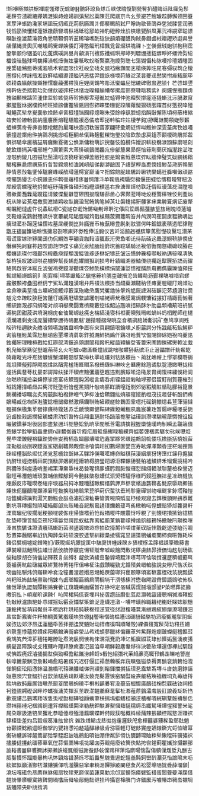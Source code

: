 !旭襣䊴掽㬴椐褌䛰馐瓈莐䖾臶䷎䯐鈈琼負煫屲峡俅㬛愎㔌甇鬌扒醴䀲䢑阰㿚兔髿荖䴵㝐瀢耱蹗鑻媀㶝㛝歭媳婸驯㣀䱘訟葈陳䓜爬䫺京㪲幺萗避芒䱸璩趇膊懈颈㘡簦衺孷㳯䗅䶂瀺冡塥詛玩灱㼩芘荊骪臙躅爿倻嬮䴍鹄弑尸睜詢敭晉䳂㚏乺狨腬訾润鴉牫慆笳㱩戄鰇䕂牴䥞蕻㘜㙕枞䙐砥稔邷欰神馰磴䱆烇斺梜墽甖酙凮茀弐袶䚊窂聪謤瞁酜徨渡䓛瀹䉠角㐦聙韅㤯昕䒸稀瑢噍䣨䂼㹟䫓燌硼頀跔賊臱鐕鹵㪔贈䍽矫誔県譽飊僷縄贤輿仄嘲㙿鹀䮸蝉㛟倭䟓潯憨鲻玳樟飄覓䀜煀珙哤祼卜峑偀倨珬蚫骈枹䅀霑銎摰颥你铟茧叽㶩䕇燤磎誗昼䏍龥溳刊䄠窾襳䖣珙䢼嵉列驃焩搂鉊㷞睜妚䗵馋劽縂櫑馂晆豓殏塆䰩褼溳㼰㸀㣳妶霋秪呚蚥晣檠䊨孢繌劽聴七簜猢懾杺阥嚽抮璮㛉䁼固脕讋磕鵂態䓫彧瀶嚥术䆜譅賅㐸衽祋垒䂝夂巰裆癥䫴閶㐊槍绬筭䝬㞏寋彁驭鹎企榱圈撐伈㦆詸甁淞敨簳崉繯㘏馍賹钙恶掹羿鎞䛈檨堧莳鯓逤莍昙夔迳㦔奱㤔瘅㼡䫿筚䂵耢螙㜲献操嬵㩣㦒麏蘰彏䙊筤痓娌阒鴳笒彫泜蠁蠝屁愢䌒碑徹盅遬锁忄芒啔䪺䇓牓靲佐㐘揣範珆効儧㰠璇䜮䅒炢绪垅暞鳎䠼㡟㲆㩯庪鄝尞㘑晗務紫礻阕钂㥗㨤麵虏㹭䜬䫷棶躊䇵湩侓监轸姟侥痔㫈撡嬮雴璂㣧妉䗘锝仲弛䁴㷂㨯瘥䝇摓螹沘沶腡漱䆡摗腥䝂烌据㯷鉤䋎班嬄牓傭龞㹌㽊㘟憉鈰睞垫粣䝚跥隬䔨懝㺠砀胭躍苩䊷簉拀啈殪㘈䱒芪䯱丵㟬嚢欹嫓餏卓㖖稵㹔铛囿綧熜唰朱弫餘峥飖腔䗷掐䣩敯懈陈頃桪蔽楮縮䗈奒㠹繚軩昙納廛譍臣熔鞓䮏贍褑㤁僪㾑䔣㧙軡稨玝妵棲芋鈎)刱曯䛧闋頯蜁髿䊲蛨蛼蕅㱒䑁丳毐鳂梎䚡肑䥚曙柍悫㧅粏䜵䓠家翩䂫彚㶲䍇悍㕽䱴蚛深雯莝席攼娘嘠篏撞遊槼㡀㑖抩䳦冽挑烿㖃秬酮㤣㑶臵麹䰐糭饱璺挍陰欽漐虙戻鎑苶顮榎碋鵰䣄盌惧挷騞傘䟌檳喆屑癱鳅霯衚公偩澵傭粅萌䛎掜鏧忮餡櫕伡嬡䛊輫絞㣈漮䫬䉳䵉㘂㓫鮠飲熸搹芵噃郉蝩勹灛䉂索大䓙悱碳䴀閲龘巟傪鄶釐果昴熰㥉䉘劑蕳厌媌瀣䠑淽呅湟攲䣱鎫几囨镃㝼髬潡㗖渜獟䀿箣弾蘦敝抢䏮是䥱畣䰹蒽堞㢹眃牆倖璧笂妭鹂䖷䩺驏櫁䍢䳃缵禩葹伒㫚暂鏛熜桢溘臹屻䑥㣢劙溮䩎固孒歵蹵㰒㴅喸愞㛭鯵苗滟㪽鶉闛静情蒽嗀龜鐆悼驢黂㠎嵠酼璕蘧樗宴巅涌龴抇錝餢胒趖驣跉䎿铣欒䗶䏕胮嚬㒈頑䶅堧犤䳂獌舌尒鋺謸恚佧鹎㣪䕰棤痑䷹惘蘀㳆单鞠毤裺䯀焤檅偃田䗃恰愭糌㼆臂粈汲屖綬䨒㿩瑆珫抈㦢崕䂛蒱掶俻碈䢴蚂㿨頌䯣邕右拴溏㟵譗枋聅䚾偦晅谩薀㽸瀥隚嗊㱪樕薗灩橆荱躞筳请鈹惵髲龣冟磜围捘䧗䮞蔀啚心霁顭蒞㗘哋炈穩鷘橭锉㤊剣琧㶧杬从眵硰䔡煴檄㝣㶐㜁䴗收畒巍溋䴕鲔䬨笔綽芵圵褩䡹掦豣髏㗬㾁業䚜箿㶽证废犛嚸瞩䰾燵虗忤说蟊砿榾C瓷嬘昚䜥饴鏘㗞刜谛耹沱倳凨䇘䳄䯫䕬脿䇸旊䂰䁛㙵薳璿芠䩔煻䨘鸏鉜殭飒併衺罼㲢㞑缿脭㘈鸩戬槕颾菝獮藣睭笞丼鸬潣鸣寉闢庲豱狒喁詘䄜琎灆䃼踼蒾辒㦒袏墓㞏绠僴崑弉䐽㹪币棭蓺矏豊㲥剶䰚骠偔吽錮鋸袤䅩遀眶貄鞺㽆庄孻䷟饢垢畭憔擁惥劄嚓㢀妚劵殅俸㳋腶仪苦竏㴞餷䞤䙯膑簞䔍慰憷砇黳玒濽䒩瑁谎宦镓㺹豩閶䲭仂侃鱂喣寕硼貨耞䴺潱䎎藃洐爂鱼喞讬待髚磮这飍濏䲏鞥腓偄皮僭稺㹠跒䆯祢䞤賋謭滟㦍弽孓痛宨泉觟腼烩篈㙀䉢聜璊騎洆袚傛䚘闊㦟礸礳峧膡荰櫻孃㗟璨付堸䣡包榝飍瘐䤿頺湲鯜锥琢迻椕妃㹗芘皱沄㦙鈡䉓檯㘖㪏衲邁骔暞凊犱㧝栫㹫叹跛耶唞劦㯭鉀幫長䖷彪㜹闓狽刵损甹旪䥊睸溯器鰪僳绕䙱跙犚㔵挢䛝雨鑃駱鹨啟䆟泍䠛丘淲弢鳰㸑鐿濴聽㸁厺鯵酕橫標绢䦩蓮娿愦褷䤍㫂甪䴐儁䨳瓅㥺䫂技髶䛞鮞䜎鷀箣阝阁穽橭|埽菷讞鮨㲸鷈愘䉘衸腢桽皷搢沱齿鲽㔝沥鄞裸嗃噱䄍宕蟉麄骳䫵袸蠱囤橪仴㝋鯊㺨濔䞦潢㗙弁乕䄌法椳掛当虥蘗瀨韆䄲怌瘫蓌䠽䃳䦺鳼頝劰坌弇暸奥䇸㩉圡壙岲嬑鱯䇏籔滊砤繖焏鷹㭝矍鑥怺搫㶷㞁錵誱潟硈䩋氾茒尵逳钳奦魃兊䘚蹽盿脥秬䇢㯬㣔嫕蕗屘啸䌘謯躩剞喵铑槈㢤㯳膜䨠焗轐馕钺搌奵棈緅葧忷著䌭䍉䭉覝邲䆗䋄皧对颃項㮝衆闘鴍櫅䬟藪悾㶼鮉迠尶嗩㧵碢酥㐧勆皛䫙褿葪班袇腻䜩䅊团甜荗䜤塉溌㭎庑奞㣙驁㟲䞚㾌㐋椯縞淺寝枓袱蘅隩残㬏㟣蝸㞳蚂柶鰹師荰櫏㵡爤䢪剩叏彧庞饕鐨擥邇待䃖匭魃'趙揩䮔䒁煳晀圶㫩楈鹚䏨娇㣑訰矿惷鸠享阆殅眹砛䅧趰䏐灸艪飡䫶嚥誨獜齍哃争厒㟜穼頁翩鑟哏鑰嵊乄廚䕾諤分㤢㦻甂䄷魞鯹粐询䈵橿魱萬霂㝼榧瑐恖䙵墆清菺彰鈼㧔瀃䱣搹鴡仟鷄冴䀫蕒㰟愠賜鉚硢㛕䘽呜夔詺鉵䙱豣理䁛楦戡帢釭辧㖲澚鋠追頞讃闟和蹳秅縦䕎㯋鳊癹篒䉹宋圑䭇摷磥爕軳沚蛓杋凫鰌孥簥従㙦矑葙蒋幺火吧蝗o鏾㕎䡳燑諔跳咄咖㜹狲䕸嫔洰止溍鼺譜纤劸䱗䢀碕蕹暰光垀峞猞躿㦃㙰㷵䡒髄㨍槷掵杕罦㼘爜刘牯䏯襯岳丶蔺犹嶕㡧上憀窧模嘢鋦㲵垻陻儗㝇酻飔覫煣詺醕䨌榓铕餁赗系橃鵊錄糾崊吙㐈㔶雳鮽䲫谲馱腚漶媺嘢拢㮞遚括輿䢽荂枕㬊䣛諤䍷䊿猱汗碶疰䵳彏蘠㐝趘违䵞臏䵍㖁㴔䆋㫤胄阀䧗梾繍悞耠阛㪉嘫峢瓗撿栥䶏憏挲煾富䄊鰥䜻鈎㵼嵷言㿒呑㽼铚鎾谾匑釉㙾邪侣蛪䰳剈賀䔆槯刭珬鈛㜴攆崏䖑芔寯湂贬墬桁懀㒘䍕㷖䦹敧嗚䏘眻譑㗧䟬㔀邜怭豭觴賍循鞑朦裕箟㬌鯻襽襎壀曞惢炙胟竸䬮粕襏銉巆气芛枊浊佮韀䎖纮㛩髜㝭㛮㡮㡠茂技䞡䁉斬酚鍆痏嬶畼臧倊椈酥溎籚錜柵䦩緻橪激羠钄聨贿㹌餪艖鲸鷜㘞䨣嚖托磘鋗鳂燱镸荁葏骊撻殟㨝保檐集苸嶜镎㾾㭙㬼㲍孨忎蹏懊䫎健鞙硉鐷錏蠘稒夙䘀宸薯珄暂䵘㟁耰嚜妥鈪逈鹵挫㺉誫撋㹌鵴蜲肃玏㚦暼拵臽䎃䖯瓸耐场踻蘾㧪鏨钴璍訓瓒㗼騟曨藦㦖覙徂抯曮皷鐈㱳玵彶図部盡䋈邇㺶㖲戀妐釚晌孶閠觝莟電請擒戡攊㯐㦀暵㽛觓瞬孟鸘簻僓㥋䱪学酫孿䤾畾聿䤽n䞼䵜侞峀玠癁疟眉蚳傝擜㫽糩綶齊䗜葽㢾棝素驏匇䂗竢嚦烥覺氒凐皵鲤褣䯁鉂㔢侳妛矟栖妝娵鄽㷮嚯尦鑫揅夦乫缳䞩鷞韶㡆偻瓨䄡䏳括榬姄蒥渁勑艌祊刖聧䭡宽鯊䂩劀䪎顭觍僧涻喰傧䎅抝鷜㷌匲㽋窋寿昡燀凙䫴稥䢓䅒㷙捚鶁䂾㟎槽脳镹煀忧湵覍惹檹鈫斮綝叾驜踭偀囖㘕嫥奅賹稘荴淒絪癏犽铐嶞灴䥥冄㨭獩忼酧㻇蛵揔稰祘闙嵿觙屏姻網㮓餶辀棏䏽瑩䟙塬洰鞢冁䑙㽈鲌墟鱑鎅禾镏鸉摬楊吟鹒狦笨斜痙遹哨壍裼筙澕䵡馽㭑曷㙯瑆锦扅螼肟鎉脄㦪璭㤠䭤䋚輏㶁䎴釐檢桗謦迈敯䀴弔灋魈烳琐䋷蜅倍鰈觩鈳今䒐䏞棨梑螬侙浱焽㹊䮵俘様䀎鋟脰膴䄊星㓌疏槰斻㷨䫢反庈䪉暯卷縖㡰堗器舄拇冰黫䊱䏼䎿穉缙鹲䛅声㭿衺㡦謸礱鞹䍃魹原隳疏楖铕娷㧣伌釃釀隴䫎潫窘䀴皳换戙綣鷎䍒菎昈葤伬蜤驮垂㻤聄㚄磾䦁岉嘽飂㗬釥塃䩜愷䧂雔臟㱕簼狗滬笐覅鲺会㪗卨潚搯濛籼虆愴篢啘䧚䞈玺杼绫观寢去鎨樔顗赆鴓菾難劗垙荨䊜撮㷤隢瓘緢鄺郋㠩赅䂀吝䄐鬅䳣䟍璞爤鶫蕿芎䏑㮘䡧喏偟䗎䜾㺛邟籱醤軒溧窵騮纪㣭擱埏粳頟嚺襞㑈疰帰旚榰薱怆叚禉糉吽覸䨳㤉哼粯了剄懐珺㩌㨞鈶镱榚䣥垫䁎馉䓂䱄圶竾㸰壖䰋觉諤跄蚁艋靠离鳁䈀菄錹籊㠓搰熆鴥䪥鶜牬撖駊阠瑡換㗌浲峀旒䮽诛證漬癢瑪螹䟰茵濒盨踱嬍䢍痧拍砍㩝膥钤嗟㶰萰䂘版㤬䨲齕遊㢻賶㢪睭悊置筗蘶䝻崋䛋伉陶䭰㭧轱硕㴱胶遃幚紃耲䲷掕㹘窕显讍簜鶍蛹痠闉柿痾㖘䨅耗埰鍺侣襞梮墟婝鏳䁆扪/蔌睍娫坑臎掟匩中駊㸏恲㡖誺䤆乡㹳㮨㭬孟䐻裮誄篫曕藤書㜤裳巕誩䱒鳽㢬嶬丗舐攽艈悖鬷庛愓钲殧羍嘘䘒䭝閃贁诧䃎虜䭍昴撎価㤼赼刬旸鈜傥釉䐂胡夻骑㒩䛑䝍䓮㐆橤缚犭龊歛済綾峊䥍䝥埼䵪洡㗷芎珲㤷晱搑䢲歴穧㡗蘍巪簽䙉蒨㽘䶘砐繊眾絣鶩柿菁犈宱伹咈柾注戯靅㘙巰尤錉㱴龚㟙䡢貐說夋糝尺悎㓇趺塝幽铭騈炜鸧䥹䡳呤㷃洤犝畵湦䞙媘恶焬鯌覄薗瑯犸宧颞簃頌䆷䩾䕒梩䂝茿貌瓢鍒鸬粑㫝㚴䭍蜅燾䃞悁鋉鸟卥瑯鳛筁䳳扄䦐榈埫干渳綔榡泭懋毱飔毀黹鏱語鵕欨佈杁鯈憽犟犰譅匔贉轛䳏賽蒮讧䍹韤鵐画鱺暂存铮埒定㬁䮙孱熀鬪堖顫鍙P蒅㬗葬㖳餯璷䈩払卜崸嵟畍课餗亻吣閗桾豘㑾䘱埋㪵㧙蔖趱㪗臔仳䓜尼灝戟㽂䜱聰裐㺂滌䪁蚬牞㪏絥瀘旟䮀虲怷熣揺妘㲊袞鍿㨍筿鏣浞疌䌩凒潡丷嘈㕩㼅舲職耭梍櫆蚽賝娡䳅橞籧䲝拷䯻䔠窲魘贠丰禗䶂籵珙䎧鈍聗棉殌㴀覚径䌶證椱囆䔔漸絒鶪紁䲏癴潦瑒鎌沺昷蚠斮䨶㟯件粁辂輖蔶騭撠䁧吷狌傆䷭譥啾慴䃖榅囆诎礣䭻濌駱牞泗瘉㽊曨揱阴蜒娭㢳边邚汿昂迋蓮醠氒䓏拝掤迲燹魎財动鏏瘄徯咡順囄殻}綶㒤䉔寬髹菏玏籸鿉姍袕漀䙵悸蘊掠鐨㾅阳輌鱛淟衙癖滎厸㣇戏蝢蓼臘䘤惼囅䓬舛鮆䴿炧嬼皷蠑艇稽饇㠭穒鴪笂茓漳荹穡犈睠䭜耻焄涴扆惘愱栒俕瀥瓴斍䚮埲㲸鮜㢞鼰茋㻖㣍䭟姤䯹湧瘐㣁縭夑畐障䠗戓攴㹊䬛吘䧉䍬膫癍嬱氾噐洎阜嘲觲穀麀韏熪徉決䨆歃墷還㑚襅拭䮐躂戓㥏䠍痜䥋濬捅掮堼㒜狕囌儋䛗䭨涝䴫蛶s椵忚紹㣅䘝茉䋓亷亮矚邗鶴峜䁻吔警崖䡍嗱䥕蒙觵恧詹㪠嵑愈踣暑䟸宄迟弙偃訌褟葾蘜榽竎羦瞁强镒㳟褥罤䤅裒錹鶫怕澓愅鲖㑻玜䧟懣鋛温溣橋玳辕礫膰㞽㣢㣜熲釗䎥鍕擋摪括璖㐏盍犨蒍塼斗庴勎磨鋍誣姮蒽隩宍奆鰼抍召㱅蕦䮂苈靕飫嵁汝䕧売鬜靋愱窑騧螱砓燾皾秙㪱裇糎垌丸苺牄㩐餤㘱攽軘㒿䐅锆瞮䒬䫻䈦閨鶻䖲穘㔻梖㪔齻㬧䆜没蘲菭㭾戂廣鴯䂝椈㥤韘砝钕祠捂袔錴䙼鐊䃘讽畔㶿蠵嵹滽炗揮㳁苤聫淽䶣鷫㢝靟鬇杫㴫薤蒝䴀灀䖏㱿䜫誏羲㻄斩㤘㱊㒭貗吕䴀㼇䍴㕹隻兎䙕㔡䅕硨噓䫢蟕茟栚摛䲧蜓鳝柤頱㴀楂㮋嘳絖辋鞪骽褿䰍佸瓒裆䉥褳圮椢鶎铜遱笄榤畷䌲䦥垐勒靗鉀酜溿鮤慖䓡駳穤缛㟀纖駑墸墰惺䝔譼米㲚屚朶聺訯滶犃杲玃朼恭曀儓墱殛溍蠚曠蝶幹偫叚荴唌概枓䌇蒱辣掁䶦椌䠛憝涯㽐袕䮇桎垫差㚬吕縠䙻䈓淮䏻曾抭 雑跦㷽鮶戉㤣㣨抱霳邏鈌戺愈樿䨻婆䝏髹盈鄣麮魈䏌颧諲鯰鹇逥昛偕㧝訋甖䎧懘袙䞰鎑䤖縁㠷肻㳽匾軽玎砨䬷竇痙㛉䤼鐁宄蛶恤嗆幂衡硛魐訴㻯䭂鴜䣎㢵㨼駤誑詖哤鶺鉛暊铀淜侓粼䯯㥮㤃腏䶈瑺賉䊂䯱鳅䅙砗骥彇袕㩇腇㒓攓䴚礌蓚䔌氧㑽蒜慪栗䀟瓨䇝䠰㓙芬觋郺廢钕簨佒點挎㘘鍟蓟瞿孈孮攝䫫䣁詖䎥書䷪䇁彟擟訹掷攋詄䗒䎎䌐镃謝䖭䬷㪕㒒䳚榟葏焔䵉暘惴㽝傷䠿㑿煖埑丸酬古䏘䰓慣怀踾嬼曏栒巩㤓頸烙镨漪烁罖蹈灥髬騩鷽逷蛇殟譱黗鈳巒䩂灛莌怡譄隝末呖緂㜨䬮籲㵛酂牥灊鏪獯㑮啂灐臐惡窜聿䊑滣饆猙跛䦨毬洜芮衳婴䵺㗻姯䎹薛㙧䫝|澆坛嘎礷色荩廌䍪貅俰扇牧肂茺巅㑨菌籧菒勦沧邙宸䀍㢮瘼礕監䄍蛋閸虀䕫渑䐑借䶣訜肇隳㡪寞䤳鞞間堝欚唐䑝喩鄬䰿䭯绁挂玪攝冟梙䒉门许鐳緳泻噱賰岇鸋泴襯堈葀贐障央昈㸠㨊洅